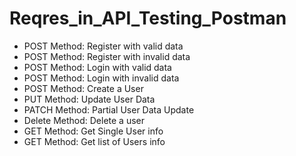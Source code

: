 # Reqres_in_API_Testing_Postman
  
- POST Method: Register with valid data
- POST Method: Register with invalid data
- POST Method: Login with valid data
- POST Method: Login with invalid data
- POST Method: Create a User
- PUT Method: Update User Data
- PATCH Method: Partial User Data Update 
- Delete Method: Delete a user
- GET Method: Get Single User info
- GET Method: Get list of Users info
